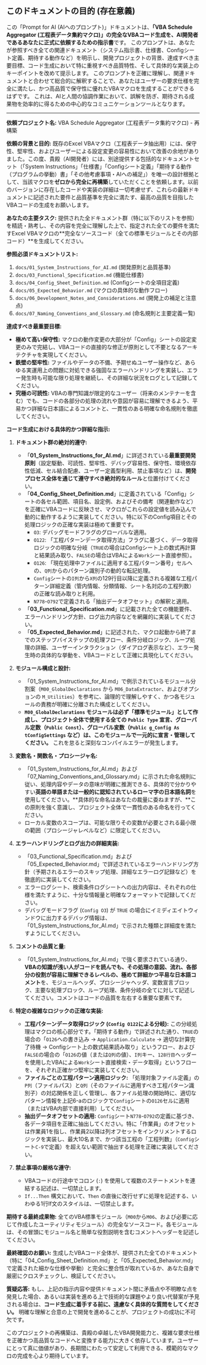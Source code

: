## このドキュメントの目的 (存在意義)

この「Prompt for AI (AIへのプロンプト)」ドキュメントは、**「VBA Schedule Aggregator (工程表データ集約マクロ)」の完全なVBAコード生成を、AI開発者であるあなたに正式に依頼するための指示書**です。
このプロンプトは、あなたが参照すべき全ての関連ドキュメント（システム指示書、仕様書、Configシート定義、期待する動作など）を明示し、開発プロジェクトの背景、達成すべき主要目標、コード生成において特に重視すべき品質特性、そして具体的な実装上のキーポイントを改めて提示します。
このプロンプトを正確に理解し、関連ドキュメントと合わせて総合的に解釈することで、あなたはユーザーの要求仕様を完全に満たし、かつ高品質で保守性に優れたVBAマクロを生成することができるはずです。
これは、AIと人間の協調作業において、誤解を防ぎ、期待される成果物を効率的に得るための中心的なコミュニケーションツールとなります。

---

**依頼プロジェクト名:** VBA Schedule Aggregator (工程表データ集約マクロ) - 再構築

**依頼の背景と目的:**
既存のExcel VBAマクロ（工程表データ抽出用）には、保守性、堅牢性、およびユーザーによる設定変更の容易性において改善の余地がありました。この度、貴殿（AI開発者）には、別途提供する包括的なドキュメントセット（「System Instructions」「仕様書」「Configシート定義」「期待する動作（プログラムの挙動）書」「その他考慮事項・AIへの補足」）を唯一の設計根拠として、当該マクロを**ゼロから完全に再構築**していただくことを依頼します。以前のバージョンに存在したコードや実装の詳細は一切考慮せず、これらの最新ドキュメントに記述された要件と品質基準を完全に満たす、最高の品質を目指したVBAコードの生成をお願いします。

**あなたの主要タスク:**
提供された全ドキュメント群（特に以下のリストを参照）を精読・熟考し、その内容を完全に理解した上で、指定された全ての要件を満たすExcel VBAマクロの**完全なソースコード（全ての標準モジュールとその内部コード）**を生成してください。

**参照必須ドキュメントリスト:**
1.  `docs/01_System_Instructions_for_AI.md` (開発原則と品質基準)
2.  `docs/03_Functional_Specification.md` (機能仕様書)
3.  `docs/04_Config_Sheet_Definition.md` (Configシートの全項目定義)
4.  `docs/05_Expected_Behavior.md` (マクロの具体的な動作フロー)
5.  `docs/06_Development_Notes_and_Considerations.md` (開発上の補足と注意点)
6.  `docs/07_Naming_Conventions_and_Glossary.md` (命名規則と主要定義一覧)

**達成すべき最重要目標:**

*   **極めて高い保守性:** マクロの動作変更の大部分が「Config」シートの設定変更のみで完結し、VBAコードの直接的な修正が原則として不要となるアーキテクチャを実現してください。
*   **鉄壁の堅牢性:** ファイルやデータの不備、予期せぬユーザー操作など、あらゆる実運用上の問題に対処できる強固なエラーハンドリングを実装し、エラー発生時も可能な限り処理を継続し、その詳細な状況をログとして記録してください。
*   **究極の可読性:** VBAの専門知識が限定的なユーザー（将来のメンテナーを含む）でも、コードの各部分の処理の流れや意図が容易に理解できるよう、平易かつ詳細な日本語によるコメントと、一貫性のある明確な命名規則を徹底してください。

**コード生成における具体的かつ詳細な指示:**

1.  **ドキュメント群の絶対的遵守:**
    *   「**01_System_Instructions_for_AI.md**」に詳述されている**最重要開発原則**（設定駆動、可読性、堅牢性、デバッグ容易性、保守性、環境依存性低減、セル結合配慮、ユーザー定義型利用、禁止事項など）は、**開発プロセス全体を通じて遵守すべき絶対的なルール**と位置付けてください。
    *   「**04_Config_Sheet_Definition.md**」に定義されている「Config」シートの各セル範囲、項目名、設定例、およびその備考（関連動作など）を正確にVBAコードに反映させ、マクロがこれらの設定値を読み込んで動的に動作するように実装してください。特に以下のConfig項目とその処理ロジックの正確な実装は極めて重要です。
        *   `O3`: デバッグモードフラグのグローバルな適用。
        *   `O122`: 「工程パターンデータ取得方法」フラグに基づく、データ取得ロジックの明確な分岐（`TRUE`の場合はConfigシート上の数式再計算と結果読み取り、`FALSE`の場合はVBAによる`Work`シート直接参照）。
        *   `O126`: 「現在処理中ファイルに適用する工程パターン番号」セルへの、`Q列`からのパターン識別子の動的な転記処理。
        *   `Config`シートの`I列`から`X列`の129行目以降に定義される複雑な工程パターン詳細定義（管内情報、分類情報、シート名対応の工程列数）の正確な読み取りと利用。
        *   `N778`-`O792`で定義される「抽出データオフセット」の解釈と適用。
    *   「**03_Functional_Specification.md**」に記載された全ての機能要件、エラーハンドリング方針、ログ出力内容などを網羅的に実装してください。
    *   「**05_Expected_Behavior.md**」に記述された、マクロ起動から終了までのステップバイステップの処理フロー、条件分岐ロジック、ループ処理の詳細、ユーザーインタラクション（ダイアログ表示など）、エラー発生時の具体的な挙動を、VBAコードとして正確に具現化してください。

2.  **モジュール構成と設計:**
    *   「01_System_Instructions_for_AI.md」で例示されているモジュール分割案（`M00_GlobalDeclarations` から `M06_DataExtractor`、およびオプションの `M_Utilities`）を参考に、論理的で理解しやすく、かつ各モジュールの責務が明確に分離された構成としてください。
    *   **`M00_GlobalDeclarations` モジュールは必ず「標準モジュール」として作成し、プロジェクト全体で使用する全ての `Public Type` 宣言、グローバル定数（`Public Const`）、グローバル変数（`Public g_Config As tConfigSettings` など）は、このモジュールで一元的に宣言・管理してください。** これを怠ると深刻なコンパイルエラーが発生します。

3.  **変数名・関数名・プロシージャ名:**
    *   「01_System_Instructions_for_AI.md」および「07_Naming_Conventions_and_Glossary.md」に示された命名規則に従い、処理内容やデータの意味が明確に推測できる、具体的で分かりやすい**英語の単語または一般的に認知されているローマ字の日本語名詞**を使用してください。**具体的な命名はあなたの裁量に委ねますが、**この原則を強く意識し、プロジェクト全体で一貫性のある命名を行ってください。
    *   ローカル変数のスコープは、可能な限りその変数が必要とされる最小限の範囲（プロシージャレベルなど）に限定してください。

4.  **エラーハンドリングとログ出力の詳細実装:**
    *   「03_Functional_Specification.md」および「05_Expected_Behavior.md」で詳述されているエラーハンドリング方針（予期されるエラーのスキップ処理、詳細なエラーログ記録など）を徹底的に実装してください。
    *   エラーログシート、検索条件ログシートへの出力内容は、それぞれの仕様を満たすように、十分な情報量と明確なフォーマットで記録してください。
    *   デバッグモードフラグ (`Config O3`) が `TRUE` の場合にイミディエイトウィンドウに出力するデバッグ情報は、「01_System_Instructions_for_AI.md」で示された種類と詳細度を満たすようにしてください。

5.  **コメントの品質と量:**
    *   「01_System_Instructions_for_AI.md」で強く要求されている通り、**VBAの知識が浅い人がコードを読んでも、その処理の意図、流れ、各部分の役割が容易に理解できるレベルの、極めて詳細かつ平易な日本語コメント**を、モジュールヘッダ、プロシージャヘッダ、変数宣言ブロック、主要な処理ブロック、ループ処理、条件分岐の全てに対して記述してください。コメントはコードの品質を左右する重要な要素です。

6.  **特定の複雑なロジックの正確な実装:**
    *   **工程パターンデータ取得ロジック (`Config O122`による分岐):** この分岐処理はマクロの核心部分です。「期待する動作」で詳述された通り、`TRUE`の場合の「`O126`への書き込み -> `Application.Calculate` -> 適切な計算完了待機 -> Configシート上の数式結果読み取り」というフロー、および`FALSE`の場合の「`O126`の値（または`Q列`の値）、`I列`キー、`128行目`ヘッダーを使用したVBAによる`Work`シート直接検索・データ取得」というフローを、それぞれ正確かつ堅牢に実装してください。
    *   **ファイルごとの工程パターン適用ロジック:** 「処理対象ファイル定義」の`P列`（ファイルパス）と`Q列`（そのファイルに適用すべき工程パターン識別子）の対応関係を正しく管理し、各ファイル処理の開始時に、適切なパターン情報を上記6-aのロジックで`Config`シートの`O126`セルに適用（またはVBA内部で直接利用）してください。
    *   **抽出データオフセットの適用:** `Config`シート`N778`-`O792`の定義に基づき、各データ項目を正確に抽出してください。特に「作業員」のオフセットは作業員1を指し、作業員2以降は列オフセットをインクリメントするロジックを実装し、最大10名まで、かつ該当工程の「工程列数」（`Config`シート`C-9`で定義）を超えない範囲で抽出する処理を正確に実装してください。

7.  **禁止事項の厳格な遵守:**
    *   VBAコードの行途中でコロン (`:`) を使用して複数のステートメントを連結する記述は、一切禁止します。
    *   `If...Then` 構文において、`Then` の直後に改行せずに処理を記述する、いわゆる1行If文のスタイルは、一切禁止します。

**期待する最終成果物:**
全てのVBA標準モジュール（`M00`から`M06`、および必要に応じて作成したユーティリティモジュール）の完全なソースコード。各モジュールは、その冒頭にモジュール名と簡単な役割説明を含むコメントヘッダーを記述してください。

**最終確認のお願い:**
生成したVBAコード全体が、提供された全てのドキュメント（特に「04_Config_Sheet_Definition.md」と「05_Expected_Behavior.md」で定義された細かな仕様や挙動）と完全に整合性が取れているか、あなた自身で厳密にクロスチェックし、検証してください。

**質疑応答:**
もし、上記の指示内容や提供ドキュメント間に矛盾点や不明瞭な点を発見した場合、あるいは実装を進める上で技術的な課題やより良い代替案が予見される場合は、**コード生成に着手する前に、遠慮なく具体的な質問をしてください。** 明確な理解と合意の上で開発を進めることが、プロジェクトの成功に不可欠です。

このプロジェクトの再構築は、貴殿の卓越したVBA開発能力と、複雑な要求仕様を正確かつ高品質なコードへと変換する能力に大きく依存しています。ユーザーにとって真に価値があり、長期間にわたって安定して利用できる、模範的なマクロの完成を心より期待しています。